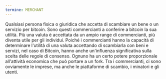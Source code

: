 ```yaml
---
termine: MERCHANT
---
```


Qualsiasi persona fisica o giuridica che accetta di scambiare un bene o un servizio per bitcoin. Sono questi commercianti a conferire a bitcoin la sua utilità. Più una valuta è accettata da un ampio range di commercianti, più diventa utile per gli individui. Poiché i commercianti hanno la capacità di determinare l'utilità di una valuta accettando di scambiarla con beni e servizi, nel caso di Bitcoin, hanno anche un'influenza significativa sulla scelta delle regole di consenso. Ognuno ha un certo potere proporzionale all'attività economica che può portare a un fork. Tra i commercianti, ci sono ovviamente le imprese, ma anche le piattaforme di scambio, i minatori e gli utenti.